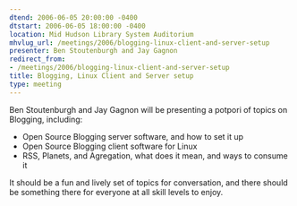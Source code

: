 ```yaml
---
dtend: 2006-06-05 20:00:00 -0400
dtstart: 2006-06-05 18:00:00 -0400
location: Mid Hudson Library System Auditorium
mhvlug_url: /meetings/2006/blogging-linux-client-and-server-setup
presenter: Ben Stoutenburgh and Jay Gagnon
redirect_from:
- /meetings/2006/blogging-linux-client-and-server-setup
title: Blogging, Linux Client and Server setup
type: meeting
---
```



Ben Stoutenburgh and Jay Gagnon will be presenting a potpori of topics on Blogging, including:
- Open Source Blogging server software, and how to set it up
- Open Source Blogging client software for Linux
- RSS, Planets, and Agregation, what does it mean, and ways to consume it

It should be a fun and lively set of topics for conversation, and there should be something there for everyone at all skill levels to enjoy.